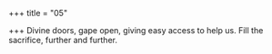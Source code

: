 +++
title = "05"

+++
Divine doors, gape open, giving easy access to help us.
Fill the sacrifice, further and further.